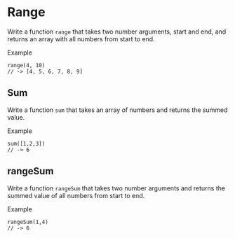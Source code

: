 # Range

Write a function `range` that takes two number arguments, start and end, and returns an array with all numbers from start to end.

Example
```
range(4, 10)
// -> [4, 5, 6, 7, 8, 9]
```

## Sum

Write a function `sum` that takes an array of numbers and returns the summed value.

Example
```
sum([1,2,3])
// -> 6
```


## rangeSum

Write a function `rangeSum` that takes two number arguments and returns the summed value of all numbers from start to end.

Example
```
rangeSum(1,4)
// -> 6
```
